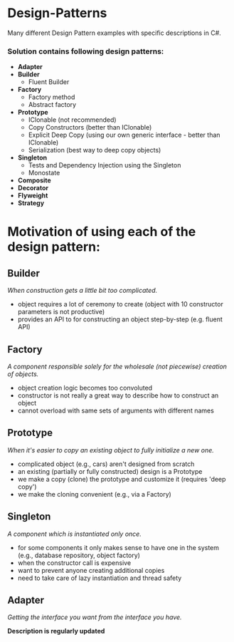 # Design-Patterns
Many different Design Pattern examples with specific descriptions in C#.

### Solution contains following design patterns:
- **Adapter**
- **Builder**
  - Fluent Builder
- **Factory**
  - Factory method
  - Abstract factory
- **Prototype**
  - IClonable (not recommended)
  - Copy Constructors (better than IClonable)
  - Explicit Deep Copy (using our own generic interface - better than IClonable)
  - Serialization (best way to deep copy objects)
- **Singleton**
  - Tests and Dependency Injection using the Singleton
  - Monostate
- **Composite**
- **Decorator**
- **Flyweight**
- **Strategy**

# Motivation of using each of the design pattern:

## Builder
*When construction gets a little bit too complicated.*
- object requires a lot of ceremony to create (object with 10 constructor parameters is not productive)
- provides an API to for constructing an object step-by-step (e.g. fluent API)

## Factory
*A component responsible solely for the wholesale (not piecewise) creation of objects.*
- object creation logic becomes too convoluted
- constructor is not really a great way to describe how to construct an object
- cannot overload with same sets of arguments with different names

## Prototype
*When it's easier to copy an existing object to fully initialize a new one.*
- complicated object (e.g., cars) aren't designed from scratch
- an existing (partially or fully constructed) design is a Prototype
- we make a copy (clone) the prototype and customize it (requires 'deep copy')
- we make the cloning convenient (e.g., via a Factory)

## Singleton
*A component which is instantiated only once.*
- for some components it only makes sense to have one in the system (e.g., database repository, object factory)
- when the constructor call is expensive
- want to prevent anyone creating additional copies
- need to take care of lazy instantiation and thread safety

## Adapter
*Getting the interface you want from the interface you have.*

**Description is regularly updated**
